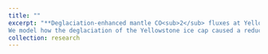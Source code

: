 ```yaml
---
title: ""
excerpt: "**Deglaciation-enhanced mantle CO<sub>2</sub> fluxes at Yellowstone imply positive climate feedback.**
We model how the deglaciation of the Yellowstone ice cap caused a reduction in mantle pressures and enhanced melting 19-fold. We predict the additional melting segregates a globally-significant mass of CO<sub>2</sub>, potentially playing a role in positive feedbacks between deglaciation and climate. We suggest enhanced melting may be important in other magmatically-active, continental settings undergoing rapid deglaciation --- for instance, under the collapse of the West Antarctic Ice Sheet (WAIS). [Preprint](https://eartharxiv.org/repository/view/2493/)"
collection: research
---
```

